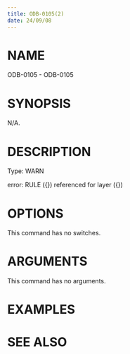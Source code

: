```yaml
---
title: ODB-0105(2)
date: 24/09/08
---
```


# NAME

ODB-0105 - ODB-0105

# SYNOPSIS

N/A.

# DESCRIPTION

Type: WARN

error: RULE ({}) referenced for layer ({})

# OPTIONS

This command has no switches.

# ARGUMENTS

This command has no arguments.

# EXAMPLES

# SEE ALSO
